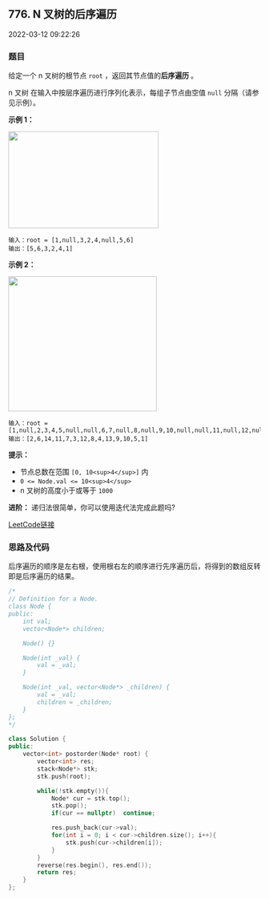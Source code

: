 ## 776. N 叉树的后序遍历

2022-03-12 09:22:26

### 题目

给定一个 n 叉树的根节点 ``root`` ，返回其节点值的**后序遍历** 。

n 叉树 在输入中按层序遍历进行序列化表示，每组子节点由空值 ``null`` 分隔（请参见示例）。



**示例 1：**

<img src="https://assets.leetcode.com/uploads/2018/10/12/narytreeexample.png" style="height: 193px; width: 300px;" />

```
输入：root = [1,null,3,2,4,null,5,6]
输出：[5,6,3,2,4,1]
```

**示例 2：**

<img alt="" src="https://assets.leetcode.com/uploads/2019/11/08/sample_4_964.png" style="height: 269px; width: 296px;" />

```
输入：root = [1,null,2,3,4,5,null,null,6,7,null,8,null,9,10,null,null,11,null,12,null,13,null,null,14]
输出：[2,6,14,11,7,3,12,8,4,13,9,10,5,1]
```



**提示：**


- 节点总数在范围 ``[0, 10<sup>4</sup>]`` 内
- ``0 <= Node.val <= 10<sup>4</sup>``
- n 叉树的高度小于或等于 ``1000``




**进阶：** 递归法很简单，你可以使用迭代法完成此题吗?


[LeetCode链接](https://leetcode-cn.com/problems/n-ary-tree-postorder-traversal/)

### 思路及代码

后序遍历的顺序是左右根，使用根右左的顺序进行先序遍历后，将得到的数组反转即是后序遍历的结果。

```cpp
/*
// Definition for a Node.
class Node {
public:
    int val;
    vector<Node*> children;

    Node() {}

    Node(int _val) {
        val = _val;
    }

    Node(int _val, vector<Node*> _children) {
        val = _val;
        children = _children;
    }
};
*/

class Solution {
public:
    vector<int> postorder(Node* root) {
        vector<int> res;
        stack<Node*> stk;
        stk.push(root);

        while(!stk.empty()){
            Node* cur = stk.top();
            stk.pop();
            if(cur == nullptr)  continue;

            res.push_back(cur->val);
            for(int i = 0; i < cur->children.size(); i++){
                stk.push(cur->children[i]);
            }
        }
        reverse(res.begin(), res.end());
        return res;
    }
};
```